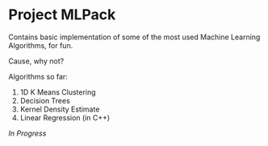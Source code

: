 # Project MLPack

Contains basic implementation of some of the most used Machine Learning Algorithms, for fun.

Cause, why not?

Algorithms so far:

 1. 1D K Means Clustering
 2. Decision Trees
 3. Kernel Density Estimate
 4. Linear Regression (in C++)

*In Progress*
